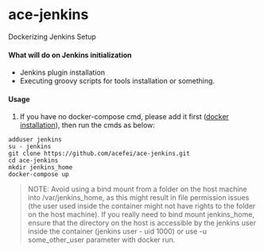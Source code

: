 # ace-jenkins
Dockerizing Jenkins Setup


#### What will do on Jenkins initialization
- Jenkins plugin installation 
- Executing groovy scripts for tools installation or something.


#### Usage
1. If you have no docker-compose cmd, please add it first ([docker installation](https://github.com/acefei/ace-docker#installation)), then run the cmds as below:
```
adduser jenkins
su - jenkins
git clone https://github.com/acefei/ace-jenkins.git
cd ace-jenkins
mkdir jenkins_home
docker-compose up
```

> NOTE:
Avoid using a bind mount from a folder on the host machine into /var/jenkins_home, as this might result in file permission issues (the user used inside the container might not have rights to the folder on the host machine). If you really need to bind mount jenkins_home, ensure that the directory on the host is accessible by the jenkins user inside the container (jenkins user - uid 1000) or use -u some_other_user parameter with docker run.
